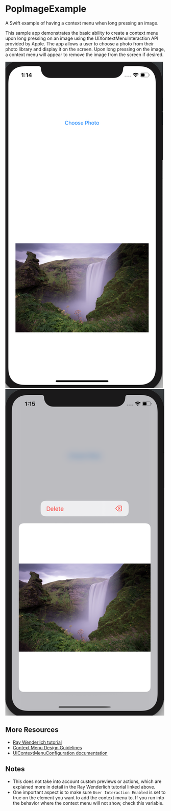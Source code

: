 # PopImageExample
A Swift example of having a context menu when long pressing an image.

This sample app demonstrates the basic ability to create a context menu upon long pressing on an image using the UIXontextMenuInteraction API provided by Apple.
The app allows a user to choose a photo from their photo library and display it on the screen. Upon long pressing on the image, a context menu will appear to remove the image from the screen if desired.

![Main app view](https://github.com/cjwillis809/PopImageExample/blob/master/Images/PopImageMainView.png)
![Context image view](https://github.com/cjwillis809/PopImageExample/blob/master/Images/PopImageContextView.png)

## More Resources
- [Ray Wenderlich tutorial](https://www.raywenderlich.com/6328155-context-menus-tutorial-for-ios-getting-started)
- [Context Menu Design Guidelines](https://developer.apple.com/design/human-interface-guidelines/ios/controls/context-menus/)
- [UIContextMenuConfiguration documentation](https://developer.apple.com/documentation/uikit/uicontextmenuconfiguration)

## Notes
- This does not take into account custom previews or actions, which are explained more in detail in the Ray Wenderlich tutorial linked above.
- One important aspect is to make sure `User Interaction Enabled` is set to true on the element you want to add the context menu to. If you run into the behavior where the context menu will not show, check this variable.
